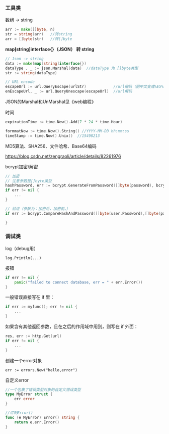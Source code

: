 ### 工具类



数组 → string

```go
arr := make([]byte, n)
str = string(arr)	//转string
arr = []byte(str)	//转[]byte
```



**map[string]interface{}（JSON） 转 string**

```go
// Json -> string
data := make(map[string]interface{})
dataType , _ := json.Marshal(data)	//dataType 为 []byte类型
str := string(dataType)

// URL encode
escapeUrl := url.QueryEscape(urlStr)			//url编码（把中文变成%E5%82）
enEscapeUrl, _ := url.QueryUnescape(escapeUrl)  //url解码
```

JSON的Marshal和UnMarshal见《web编程》



时间

```go
expirationTime := time.Now().Add(7 * 24 * time.Hour)

formmatNow := time.Now().String() //YYYY-MM-DD hh:mm:ss
timeStamp := time.Now().Unix()	//15498213
```



MD5算法、SHA256、文件哈希、Base64编码

https://blog.csdn.net/zengraoli/article/details/82261976



bcrypt加密/解密

```go
// 加密
// 注意参数是[]byte类型
hashPassword, err := bcrypt.GenerateFromPassword([]byte(password), bcrypt.DefaultCost)
if err != nil {
	...
}

// 验证（参数为：加密后，加密前。）
if err := bcrypt.CompareHashAndPassword([]byte(user.Password),[]byte(password)); err != nil {

}
```





### 调试类

log（debug用）

```
log.Println(...)
```



报错

```go
if err != nil {
	panic("failed to connect database, err = " + err.Error())
}
```

一般错误直接写在 if 里：

```go
if err := myfunc(); err != nil {
    ...
}
```

如果含有其他返回参数，且在之后的作用域中用到，则写在 if 外面：

```go
res, err := http.Get(url)
if err != nil {
    ...
}
```



创建一个error对象

```
err := errors.New("hello,error")
```



自定义error

```go
//一个包裹了错误类型对象的自定义错误类型
type MyError struct {
	err error 
}

//订制Error()
func (e MyError) Error() string {
    return e.err.Error()
}
```



